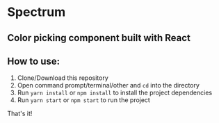 # Spectrum

## Color picking component built with React

## How to use:

1. Clone/Download this repository
2. Open command prompt/terminal/other and `cd` into the directory 
3. Run `yarn install` or `npm install` to install the project dependencies
4. Run `yarn start` or `npm start` to run the project

That's it!